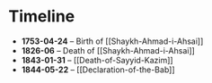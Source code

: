 # Timeline

- **1753-04-24** – Birth of [[Shaykh-Ahmad-i-Ahsai]]
- **1826-06** – Death of [[Shaykh-Ahmad-i-Ahsai]]
- **1843-01-31** – [[Death-of-Sayyid-Kazim]]
- **1844-05-22** – [[Declaration-of-the-Bab]]